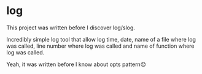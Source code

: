# log
This project was written before I discover log/slog. 

Incredibly simple log tool that allow log time, date, name of a file where log was called, line number where log was called and name of function where log was called.

Yeah, it was written before I know about opts pattern😞
